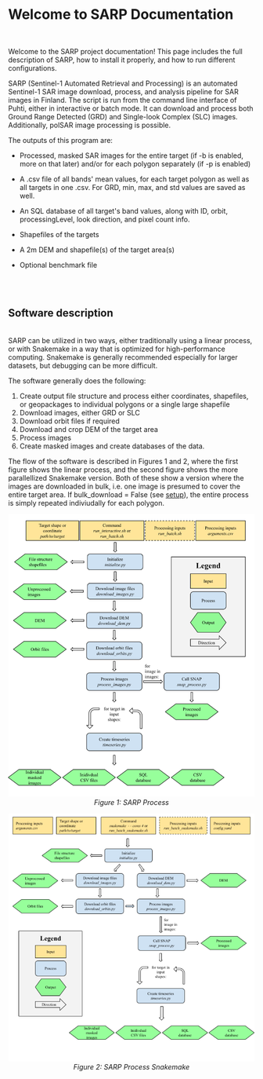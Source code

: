 # Welcome to SARP Documentation

<br>

Welcome to the SARP project documentation! This page includes the full description of SARP, how to install it properly, and how to run different configurations.

SARP (Sentinel-1 Automated Retrieval and Processing) is an automated Sentinel-1 SAR image download, process, and analysis pipeline for SAR images in Finland. The script is run from the command line interface of Puhti, either in interactive or batch mode. It can download and process both Ground Range Detected (GRD) and Single-look Complex (SLC) images. Additionally, polSAR image processing is possible.


The outputs of this program are:

- Processed, masked SAR images for the entire target (if -b is enabled, more on that later) and/or for each polygon separately (if -p is enabled)

- A .csv file of all bands' mean values, for each target polygon as well as all targets in one .csv. For GRD, min, max, and std values are saved as well.

- An SQL database of all target's band values, along with ID, orbit, processingLevel, look direction, and pixel count info.

- Shapefiles of the targets

- A 2m DEM and shapefile(s) of the target area(s)

- Optional benchmark file

<br><br>

## Software description
<br>
SARP can be utilized in two ways, either traditionally using a linear process, or with Snakemake in a way that is optimized for high-performance computing. Snakemake is generally recommended especially for larger datasets, but debugging can be more difficult.

The software generally does the following: <br>
1. Create output file structure and process either coordinates, shapefiles, or geopackages to individual polygons or a single large shapefile
2. Download images, either GRD or SLC
3. Download orbit files if required
4. Download and crop DEM of the target area
5. Process images
6. Create masked images and create databases of the data.

The flow of the software is described in Figures 1 and 2, where the first figure shows the linear process, and the second figure shows the more parallellized Snakemake version. Both of these show a version where the images are downloaded in bulk, i.e. one image is presumed to cover the entire target area. If bulk_download = False (see [setup](setup.md)), the entire process is simply repeated indiviudally for each polygon.


<p align="center">
  <img src="images/SARP_process.svg" alt="SARP Process" />
  <br>
  <em>Figure 1: SARP Process</em>
</p>

<p align="center">
  <img src="images/SARP_process_Snakemake.png" alt="SARP Process Snakemake" />
  <br>
  <em>Figure 2: SARP Process Snakemake</em>
</p>